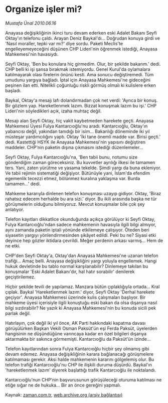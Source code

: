 # Organize işler mi?

*Mustafa Ünal 2010.06.16*

<td class="columnist-detail">
<p>Anayasa değişikliğinin ikinci turu devam ederken eski Adalet Bakanı Seyfi Oktay'ın telefonu çaldı. Arayan Deniz Baykal'dı... Doğrudan konuya girdi ve 'Nasıl moraller, tepki var mı?' diye sordu. Paketi Meclis'te engelleyemeyeceğini düşünen CHP Lideri'nin öğrenmek istediği, Anayasa Mahkemesi'nin havasıydı.</p>
<p>
<div id="haberMetinDiv">
<p> Seyfi Oktay, 'Ben bu konulara hiç girmedim. Olur, bir şekilde bakarım.' dedi. CHP belli ki işi şansa bırakmak istemiyordu. Genel Kurul'da oylamalara katılmayarak olası firelerin önünü kesti. Ama sonucu değiştiremedi. Tüm umudunu yargıya bağladı. İptal için Anayasa Mahkemesi'ne gideceğini peşinen ilan etti. Nitelikli çoğunluğu riskli görmüş olmalı ki kulislere erken başladı.
<p> Baykal, Oktay'a mesajı lafı dolandırmadan çok net verdi: 'Ayrıca bir konuş. Bir gözlem yap. Hareketlenmek lazım. Bizzat konuşmak lazım bu işi.' CHP Lideri'nin söyledikleri açık, izaha muhtaç değil.
<p> Mesajı alan Seyfi Oktay, hiç vakit kaybetmeden harekete geçti. Anayasa Mahkemesi Üyesi Fulya Kantarcıoğlu'nu aradı. Kantarcıoğlu, Oktay'ın yabancısı değil, yakından tanıdığı bir isim... Bakanlığı döneminde iki yıl müsteşar yardımcılığını yaptı. Oktay 'İki tane önemli madde var. Birisi geçti.' dedi. Kastettiği HSYK ile Anayasa Mahkemesi'nin yapısını değiştiren maddeler. CHP'nin paketin dışına çıkmasını istediği düzenlemeler...
<p> Seyfi Oktay, Fulya Kantarcıoğlu'na, 'Ben tabii bunu, notumu size gönderdiğim zaman göreceksiniz. Bu kuvvetler ayrılığı ilkesi ile tamamen ters. Yani, zaten yürütme ve yasama tekelde. Şimdi yargı da buna ekleniyor. Ve tabii rejimin sistematiği değişiyor. Bütünüyle yani, İslam'da efendim egemenlik tecezzi etmez, bölünmez kuralına yaklaşma var. Burda tamamen...' dedi.
<p> Mahkeme kararıyla dinlenen telefon konuşması uzayıp gidiyor. Oktay, 'Biraz rahatsız edecem herhalde bu ara sizi.' diyor. Bu ikili arasında başka ne tür görüşmelerin olduğunu bilmiyoruz. Mevcut konuşmalar bile çok şey anlatıyor.
<p> Telefon kayıtları dikkatlice okunduğunda açıkça görülüyor ki Seyfi Oktay, Fulya Kantarcıoğlu'ndan sadece mahkemenin havasıyla ilgili bilgi almıyor, aynı zamanda paketin iptali yönünde etkilemeye çalışıyor. Öteden beri siyasetin yargıyı yönlendirmesinden şikâyet edildi. Peki bu ne? Siyasi etki deyince hep gözler iktidara çevrildi. Meğer perdenin arkası varmış... Hem de ne etki.
<p> CHP'den Seyfi Oktay'a, Oktay'dan Anayasa Mahkemesi'ne uzanan telefon trafiği... Amaç belli. Anayasa değişikliğini yargı yoluyla engellemek. Hangi hukuk devletinde bu tablo normal karşılanabilir? Dinlemeye takılan bu konuşmalar 'Eski Adalet Bakanı'dır, hal hatır sorabilir' denilerek geçiştirilemez.
<p> Hiçbir şekilde tevili de yapılamaz. Manzara bütün çıplaklığıyla ortada... Kral çıplak. Baykal 'Hareketlenmek lazım.' diyor, Seyfi Oktay 'Derhal harekete geçiyor'. Anayasa Mahkemesi üzerinde kulis çalışmaları başlıyor. Bir mahkeme üyesi içerisiyle ilgili konuştuğu eski bakan da olsa dışarıya nasıl bilgi sızdırabilir? Ne yazık ki Anayasa Mahkemesi'nin bu konuda sicili pek parlak değil.
<p> Hatırlayın, çok değil iki yıl önce, AK Parti hakkındaki kapatma davası görüşülürken Başkan Vekili Osman Paksüt'ün eşi Ferda Paksüt, üyelerden hangisinin ne düşündüğüne varıncaya kadar en özel bilgileri dışarıya aktarmakta bir sakınca görmemişti. Kantarcıoğlu da Paksüt'ün izinde...
<p> Telefon kayıtlarından sonra Fulya Kantarcıoğlu hiçbir şey olmamış gibi devam edemez. Anayasa değişikliğinin karara bağlanacağı görüşmelere katılmaması gerekir. Aksi halde mahkemenin kararını gölgelemiş olur. Bu telefon trafiği Kantarcıoğlu'nu CHP ile ilişkili duruma düşürdü. Baykal'ın 'hareketlenmek lazım' diyerek başlattığı trafik Kantarcıoğlu ile noktalandı.
<p> Kantarcıoğlu'nun CHP'nin başvurusunun görüşüleceği oturuma katılması ne etiğe sığar ne de hukuka... Bir an önce gereğini yapmalı. </p></p></p></p></p></p></p></p></p></p></p></div>
</p>
<a href="http://web.archive.org/web/20110107013215/mailto:m.unal@zaman.com.tr">
</a></td>

Kaynak: [zaman.com.tr](http://zaman.com.tr/yazar.do?yazino=995916), [web.archive.org (arşiv bağlantısı)](http://web.archive.org/web/20110107013215/http://www.zaman.com.tr/yazar.do?yazino=995916)
